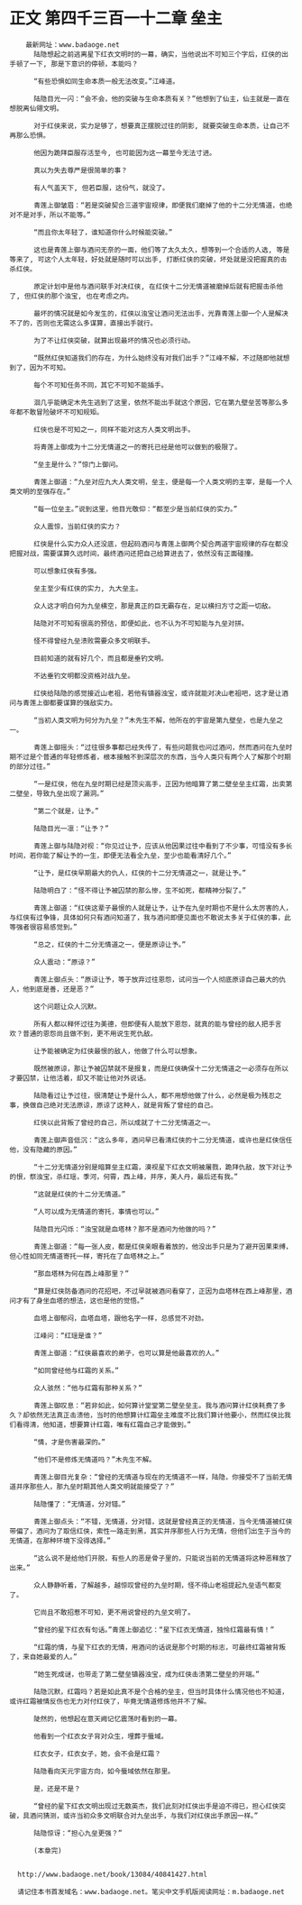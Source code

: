 # 正文 第四千三百一十二章 垒主
        最新网址：www.badaoge.net
          陆隐想起之前逃离星下红衣文明时的一幕，确实，当他说出不可知三个字后，红侠的出手顿了一下, 那是下意识的停顿，本能吗？
      
          “有些恐惧如同生命本质一般无法改变。”江峰道。
      
          陆隐目光一闪：“会不会，他的突破与生命本质有关？”他想到了仙主，仙主就是一直在想脱离仙翎文明。
      
          对于红侠来说，实力足够了，想要真正摆脱过往的阴影, 就要突破生命本质，让自己不再那么恐惧。
      
          他因为跪拜臣服存活至今, 也可能因为这一幕至今无法寸进。
      
          真以为失去尊严是很简单的事？
      
          有人气盖天下, 但若臣服，这份气，就没了。
      
          青莲上御皱眉：“若是突破契合三道宇宙规律，即便我们磨掉了他的十二分无情道，也绝对不是对手，所以不能等。”
      
          “而且你太年轻了，谁知道你什么时候能突破。”
      
          这也是青莲上御与酒问无奈的一面，他们等了太久太久，想等到一个合适的人选, 等是等来了, 可这个人太年轻，好处就是随时可以出手, 打断红侠的突破，坏处就是没把握真的击杀红侠。
      
          原定计划中是他与酒问联手对决红侠, 在红侠十二分无情道被磨掉后就有把握击杀他了, 但红侠的那个浊宝, 也在考虑之内。
      
          最坏的情况就是如今发生的，红侠以浊宝让酒问无法出手，光靠青莲上御一个人是解决不了的，否则也无需这么多谋算，直接出手就行。
      
          为了不让红侠突破，就算出现最坏的情况也必须行动。
      
          “既然红侠知道我们的存在，为什么始终没有对我们出手？”江峰不解，不过随即他就想到了，因为不可知。
      
          每个不可知任务不同，其它不可知不能插手。
      
          洄几乎能确定木先生逃到了这里，依然不能出手就这个原因，它在第九壁垒苦等那么多年都不敢冒险破坏不可知规矩。
      
          红侠也是不可知之一，同样不能对这方人类文明出手。
      
          将青莲上御成为十二分无情道之一的寄托已经是他可以做到的极限了。
      
          “垒主是什么？”惊门上御问。
      
          青莲上御道：“九垒对应九大人类文明，垒主，便是每一个人类文明的主宰，是每一个人类文明的至强存在。”
      
          “每一位垒主。”说到这里，他目光敬仰：“都至少是当前红侠的实力。”
      
          众人震惊，当前红侠的实力？
      
          红侠是什么实力众人还没底，但起码酒问与青莲上御两个契合两道宇宙规律的存在都没把握对战，需要谋算久远时间，最终酒问还把自己给算进去了，依然没有正面碰撞。
      
          可以想象红侠有多强。
      
          垒主至少有红侠的实力, 九大垒主。
      
          众人这才明白何为九垒横空，那是真正的巨无霸存在，足以横扫方寸之距一切敌。
      
          陆隐对不可知有很高的预估，即便如此，也不认为不可知能与九垒对拼。
      
          怪不得曾经九垒溃败需要众多文明联手。
      
          目前知道的就有好几个，而且都是垂钓文明。
      
          不达垂钓文明都没资格对战九垒。
      
          红侠给陆隐的感觉接近山老祖，若他有镇器浊宝，或许就能对决山老祖吧，这才是让酒问与青莲上御都要谋算的强敌实力。
      
          “当初人类文明为何分为九垒？”木先生不解，他所在的宇宙是第九壁垒，也是九垒之一。
      
          青莲上御摇头：“过往很多事都已经失传了，有些问题我也问过酒问，然而酒问在九垒时期不过是个普通的年轻修炼者，根本接触不到深层次的东西，当今人类只有两个人了解那个时期的部分过往。”
      
          “一是红侠，他在九垒时期已经是顶尖高手，正因为他暗算了第二壁垒垒主红霜，出卖第二壁垒，导致九垒出现了漏洞。”
      
          “第二个就是，让予。”
      
          陆隐目光一凛：“让予？”
      
          青莲上御与陆隐对视：“你见过让予，应该从他因果过往中看到了不少事，可惜没有多长时间，若你能了解让予的一生，即便无法看全九垒，至少也能看清好几个。”
      
          “让予，是红侠早期最大的仇人，红侠的十二分无情道之一，就是让予。”
      
          陆隐明白了：“怪不得让予被囚禁的那么惨，生不如死，都精神分裂了。”
      
          青莲上御道：“红侠这辈子最恨的人就是让予，让予在九垒时期也不是什么太厉害的人，与红侠有过争锋，具体如何只有酒问知道了，我与酒问即便见面也不敢说太多关于红侠的事，此等强者很容易感觉到。”
      
          “总之，红侠的十二分无情道之一，便是原谅让予。”
      
          众人震动：“原谅？”
      
          青莲上御点头：“原谅让予，等于放弃过往恩怨，试问当一个人彻底原谅自己最大的仇人，他到底是善，还是恶？”
      
          这个问题让众人沉默。
      
          所有人都以释怀过往为美德，但即便有人能放下恩怨，就真的能与曾经的敌人把手言欢？普通的恩怨尚且做不到，更不用说生死仇敌。
      
          让予能被确定为红侠最恨的敌人，他做了什么可以想象。
      
          既然被原谅，那让予被囚禁就不是报复，而是红侠确保十二分无情道之一必须存在所以才要囚禁，让他活着，却又不能让他对外说话。
      
          陆隐看过让予过往，很清楚让予是什么人，都不用想他做了什么，必然是极为残忍之事，换做自己绝对无法原谅，原谅了这种人，就是背叛了曾经的自己。
      
          红侠以此背叛了曾经的自己，所以成就了十二分无情道之一。
      
          青莲上御声音低沉：“这么多年，酒问早已看清红侠的十二分无情道，或许也是红侠信任他，没有隐藏的原因。”
      
          “十二分无情道分别是暗算垒主红霜，漠视星下红衣文明被屠戮，跪拜仇敌，放下对让予的恨，祭浊宝，杀红瑶，季河，何霄，西上峰，并序，美人丹，最后还有我。”
      
          “这就是红侠的十二分无情道。”
      
          “人可以成为无情道的寄托，事情也可以。”
      
          陆隐目光闪烁：“浊宝就是血塔林？那不是酒问为他做的吗？”
      
          青莲上御道：“每一张人皮，都是红侠亲眼看着放的，他没出手只是为了避开因果束缚，但心性如同无情道寄托一样，寄托在了血塔林之上。”
      
          “那血塔林为何在西上峰那里？”
      
          “算是红侠防备酒问的花招吧，不过早就被酒问看穿了，正因为血塔林在西上峰那里，酒问才有了身坐血塔的想法，这也是他的觉悟。”
      
          血塔上御郁闷，血塔血塔，跟他名字一样，总感觉不对劲。
      
          江峰问：“红瑶是谁？”
      
          青莲上御道：“红侠最喜欢的弟子，也可以算是他最喜欢的人。”
      
          “如同曾经他与红霜的关系。”
      
          众人骇然：“他与红霜有那种关系？”
      
          青莲上御叹息：“若非如此，如何算计堂堂第二壁垒垒主。我与酒问算计红侠耗费了多久？却依然无法真正击溃他，当时的他想算计红霜垒主难度不比我们算计他要小，然而红侠比我们看得清，他知道，想要算计红霜，唯有红霜自己才能做到。”
      
          “情，才是伤害最深的。”
      
          “他们不是修炼无情道吗？”木先生不解。
      
          青莲上御目光复杂：“曾经的无情道与现在的无情道不一样，陆隐，你接受不了当前无情道并序那些人，那九垒时期其他人类文明就能接受了？”
      
          陆隐懂了：“无情道，分对错。”
      
          青莲上御点头：“不错，无情道，分对错，这就是曾经真正的无情道，当今无情道被红侠带偏了，酒问为了取信红侠，索性一路走到黑，其实并序那些人行为无情，但他们出生于当今的无情道，在那种环境下没得选择。”
      
          “这么说不是给他们开脱，有些人的恶是骨子里的，只能说当前的无情道将这种恶释放了出来。”
      
          众人静静听着，了解越多，越惊叹曾经的九垒时期，怪不得山老祖提起九垒语气都变了。
      
          它尚且不敢招惹不可知，更不用说曾经的九垒文明了。
      
          “曾经的星下红衣有句话。”青莲上御追忆：“星下红衣无情道，独怜红霜最有情！”
      
          “红霜的情，与星下红衣的无情，用酒问的话说是那个时期的标志，可最终红霜被背叛了，来自她最爱的人。”
      
          “她生死成谜，也带走了第二壁垒镇器浊宝，成为红侠击溃第二壁垒的开端。”
      
          陆隐沉默，红霜吗？若是如此真不是个合格的垒主，但当时具体什么情况他也不知道，或许红霜被情反伤也无力对付红侠了，毕竟无情道修炼他并不了解。
      
          陡然的，他想起在意天阙记忆震荡时看到的一幕。
      
          他看到一个红衣女子背对众生，埋葬于蜃域。
      
          红衣女子，红衣女子，她，会不会是红霜？
      
          陆隐看向天元宇宙方向，如今蜃域依然在那里。
      
          是，还是不是？
      
          “曾经的星下红衣文明出现过无数英杰，我们此刻对红侠出手是迫不得已，担心红侠突破，具酒问猜测，或许当初众多文明联合对九垒出手，与我们对红侠出手原因一样。”
      
          陆隐惊讶：“担心九垒更强？”
      
          (本章完)
      
      
      http://www.badaoge.net/book/13084/40841427.html
      
      请记住本书首发域名：www.badaoge.net。笔尖中文手机版阅读网址：m.badaoge.net
